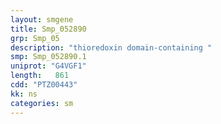 ```yaml
---
layout: smgene
title: Smp_052890
grp: Smp_05
description: "thioredoxin domain-containing "
smp: Smp_052890.1
uniprot: "G4VGF1"
length:   861
cdd: "PTZ00443"
kk: ns
categories: sm
---
```

